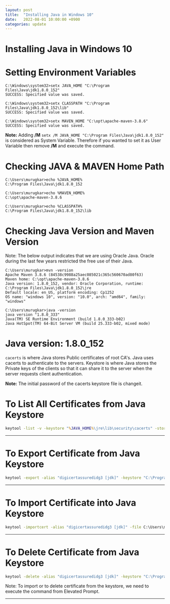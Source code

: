 ```yaml
---
layout: post
title:  "Installing Java in Windows 10"
date:   2022-08-01 10:00:00 +0900
categories: update
---
```


# Installing Java in Windows 10

# Setting Environment Variables

```shell
C:\Windows\system32>setx JAVA_HOME "C:\Program Files\Java\jdk1.8.0_152"
SUCCESS: Specified value was saved.

C:\Windows\system32>setx CLASSPATH "C:\Program Files\Java\jdk1.8.0_152\lib"
SUCCESS: Specified value was saved.

C:\Windows\system32>setx MAVEN_HOME "C:\opt\apache-maven-3.8.6"
SUCCESS: Specified value was saved.
```

**Note:** Adding **/M** `setx /M JAVA_HOME "C:\Program Files\Java\jdk1.8.0_152"` is considered as System Variable. Therefore if you wanted to set it as User Variable then remove **/M** and execute the command.

# Checking JAVA & MAVEN Home Path
```shell
C:\Users\murugkar>echo %JAVA_HOME%
C:\Program Files\Java\jdk1.8.0_152

C:\Users\murugkar>echo %MAVEN_HOME%
C:\opt\apache-maven-3.8.6

C:\Users\murugkar>echo %CLASSPATH%
C:\Program Files\Java\jdk1.8.0_152\lib
```

# Checking Java Version and Maven Version
Note: The below output indicates that we are using Oracle Java. Oracle during the last few years restricted the free use of their Java. 

```shell
C:\Users\murugkar>mvn -version
Apache Maven 3.8.6 (84538c9988a25aec085021c365c560670ad80f63)
Maven home: C:\opt\apache-maven-3.8.6
Java version: 1.8.0_152, vendor: Oracle Corporation, runtime: C:\Program Files\Java\jdk1.8.0_152\jre
Default locale: en_US, platform encoding: Cp1252
OS name: "windows 10", version: "10.0", arch: "amd64", family: "windows"

C:\Users\murugkar>java -version
java version "1.8.0_333"
Java(TM) SE Runtime Environment (build 1.8.0_333-b02)
Java HotSpot(TM) 64-Bit Server VM (build 25.333-b02, mixed mode)
```
# Java version: 1.8.0_152
`cacerts` is where Java stores Public certificates of root CA's. Java uses cacerts to authenticate to the servers. Keystore is where Java stores the Private keys of the clients so that it can share it to the server when the server requests client authentication.

**Note:** The initial password of the cacerts keystore file is changeit.

# To List All Certificates from Java Keystore
```cmd
keytool -list -v -keystore "%JAVA_HOME%\jre\lib\security\cacerts" -storepass changeit
```
---
# To Export Certificate from Java Keystore
```cmd
keytool -export -alias "digicertassuredidg3 [jdk]" -keystore "C:\Program Files\Java\jdk1.8.0_333\jre\lib\security\cacerts" -rfc -file C:\Users\murugkar\digi_cert -storepass changeit
```
---
# To Import Certificate into Java Keystore
```cmd
keytool -importcert -alias "digicertassuredidg3 [jdk]" -file C:\Users\murugkar\digi_cert -keystore "C:\Program Files\Java\jdk1.8.0_152\jre\lib\security\cacerts" -storepass changeit
```
---
# To Delete Certificate from Java Keystore
```cmd
keytool -delete -alias "digicertassuredidg3 [jdk]" -keystore "C:\Program Files\Java\jdk1.8.0_152\jre\lib\security\cacerts" -storepass changeit
```
Note: To import or to delete certificate from the keystore, we need to execute the command from Elevated Prompt.

---
